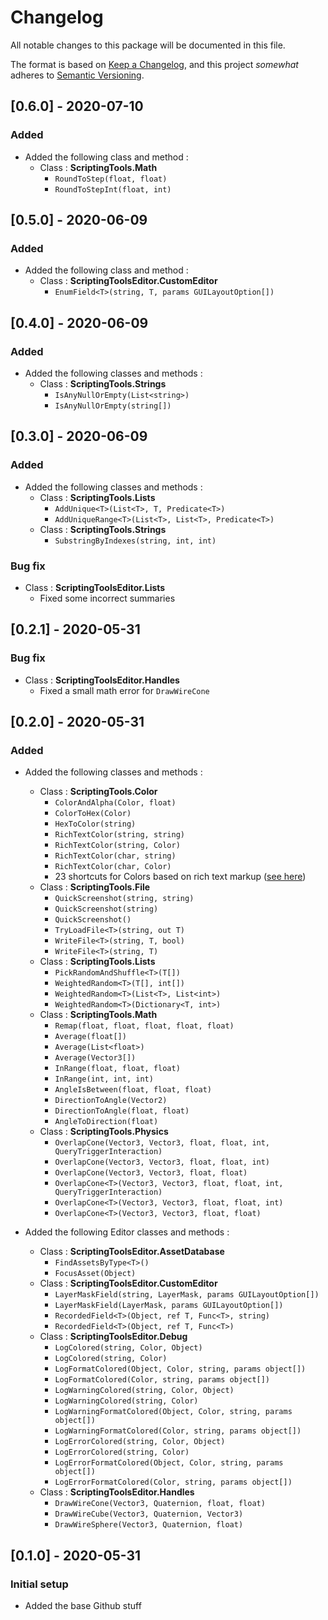 # Changelog
All notable changes to this package will be documented in this file.

The format is based on [Keep a Changelog](http://keepachangelog.com/en/1.0.0/), and this project *somewhat* adheres to [Semantic Versioning](http://semver.org/spec/v2.0.0.html).

## [0.6.0] - 2020-07-10
### Added
 - Added the following class and method :
   - Class : **ScriptingTools.Math**
     - `RoundToStep(float, float)`
     - `RoundToStepInt(float, int)`

## [0.5.0] - 2020-06-09
### Added
 - Added the following class and method :
   - Class : **ScriptingToolsEditor.CustomEditor**
     - `EnumField<T>(string, T, params GUILayoutOption[])`

## [0.4.0] - 2020-06-09
### Added
 - Added the following classes and methods :
   - Class : **ScriptingTools.Strings**
     - `IsAnyNullOrEmpty(List<string>)`
     - `IsAnyNullOrEmpty(string[])`

## [0.3.0] - 2020-06-09
### Added
 - Added the following classes and methods :
   - Class : **ScriptingTools.Lists**
     - `AddUnique<T>(List<T>, T, Predicate<T>)`
     - `AddUniqueRange<T>(List<T>, List<T>, Predicate<T>)`
   - Class : **ScriptingTools.Strings**
     - `SubstringByIndexes(string, int, int)`

### Bug fix
 - Class : **ScriptingToolsEditor.Lists**
   - Fixed some incorrect summaries 

## [0.2.1] - 2020-05-31
### Bug fix
 - Class : **ScriptingToolsEditor.Handles**
   - Fixed a small math error for `DrawWireCone` 

## [0.2.0] - 2020-05-31
### Added
 - Added the following classes and methods :
   - Class : **ScriptingTools.Color**
     - `ColorAndAlpha(Color, float)`
     - `ColorToHex(Color)`
     - `HexToColor(string)`
     - `RichTextColor(string, string)`
     - `RichTextColor(string, Color)`
     - `RichTextColor(char, string)`
     - `RichTextColor(char, Color)`
     - 23 shortcuts for Colors based on rich text markup ([see here](https://docs.unity3d.com/Packages/com.unity.ugui@1.0/manual/StyledText.html#supported-colors))
   - Class : **ScriptingTools.File**
     - `QuickScreenshot(string, string)`
     - `QuickScreenshot(string)`
     - `QuickScreenshot()`
     - `TryLoadFile<T>(string, out T)`
     - `WriteFile<T>(string, T, bool)`
     - `WriteFile<T>(string, T)`
   - Class : **ScriptingTools.Lists**
     - `PickRandomAndShuffle<T>(T[])`
     - `WeightedRandom<T>(T[], int[])`
     - `WeightedRandom<T>(List<T>, List<int>)`
     - `WeightedRandom<T>(Dictionary<T, int>)`
   - Class : **ScriptingTools.Math**
     - `Remap(float, float, float, float, float)`
     - `Average(float[])`
     - `Average(List<float>)`
     - `Average(Vector3[])`
     - `InRange(float, float, float)`
     - `InRange(int, int, int)`
     - `AngleIsBetween(float, float, float)`
     - `DirectionToAngle(Vector2)`
     - `DirectionToAngle(float, float)`
     - `AngleToDirection(float)`
   - Class : **ScriptingTools.Physics**
     - `OverlapCone(Vector3, Vector3, float, float, int, QueryTriggerInteraction)`
     - `OverlapCone(Vector3, Vector3, float, float, int)`
     - `OverlapCone(Vector3, Vector3, float, float)`
     - `OverlapCone<T>(Vector3, Vector3, float, float, int, QueryTriggerInteraction)`
     - `OverlapCone<T>(Vector3, Vector3, float, float, int)`
     - `OverlapCone<T>(Vector3, Vector3, float, float)`

 - Added the following Editor classes and methods :
   - Class : **ScriptingToolsEditor.AssetDatabase**
     - `FindAssetsByType<T>()`
     - `FocusAsset(Object)`
   - Class : **ScriptingToolsEditor.CustomEditor**
     - `LayerMaskField(string, LayerMask, params GUILayoutOption[])`
     - `LayerMaskField(LayerMask, params GUILayoutOption[])`
     - `RecordedField<T>(Object, ref T, Func<T>, string)`
     - `RecordedField<T>(Object, ref T, Func<T>)`
   - Class : **ScriptingToolsEditor.Debug**
     - `LogColored(string, Color, Object)`
     - `LogColored(string, Color)`
     - `LogFormatColored(Object, Color, string, params object[])`
     - `LogFormatColored(Color, string, params object[])`
     - `LogWarningColored(string, Color, Object)`
     - `LogWarningColored(string, Color)`
     - `LogWarningFormatColored(Object, Color, string, params object[])`
     - `LogWarningFormatColored(Color, string, params object[])`
     - `LogErrorColored(string, Color, Object)`
     - `LogErrorColored(string, Color)`
     - `LogErrorFormatColored(Object, Color, string, params object[])`
     - `LogErrorFormatColored(Color, string, params object[])`
   - Class : **ScriptingToolsEditor.Handles**
     - `DrawWireCone(Vector3, Quaternion, float, float)`
     - `DrawWireCube(Vector3, Quaternion, Vector3)`
     - `DrawWireSphere(Vector3, Quaternion, float)`

## [0.1.0] - 2020-05-31
### Initial setup
 - Added the base Github stuff